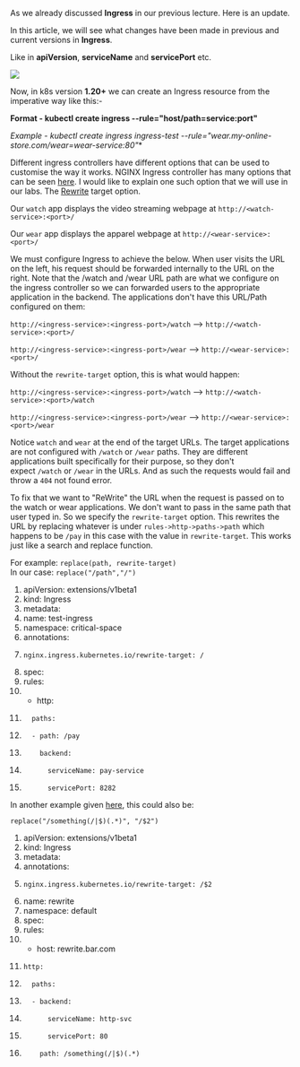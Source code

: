 As we already discussed **Ingress** in our previous lecture. Here is an update.

In this article, we will see what changes have been made in previous and current versions in **Ingress**.

Like in **apiVersion**, **serviceName** and **servicePort** etc.

![](https://img-c.udemycdn.com/redactor/raw/article_lecture/2021-08-17_16-08-15-344e2f95e7ebee44be33e8b5f78acacb.png)

Now, in k8s version **1.20+** we can create an Ingress resource from the imperative way like this:-

**Format - kubectl create ingress <ingress-name> --rule="host/path=service:port"**

**Example - kubectl create ingress ingress-test --rule="wear.my-online-store.com/wear*=wear-service:80"**

Different ingress controllers have different options that can be used to customise the way it works. NGINX Ingress controller has many options that can be seen [here](https://kubernetes.github.io/ingress-nginx/examples/). I would like to explain one such option that we will use in our labs. The [Rewrite](https://kubernetes.github.io/ingress-nginx/examples/rewrite/) target option.

  

Our `watch` app displays the video streaming webpage at `http://<watch-service>:<port>/`

Our `wear` app displays the apparel webpage at `http://<wear-service>:<port>/`

We must configure Ingress to achieve the below. When user visits the URL on the left, his request should be forwarded internally to the URL on the right. Note that the /watch and /wear URL path are what we configure on the ingress controller so we can forwarded users to the appropriate application in the backend. The applications don't have this URL/Path configured on them:  
  
`http://<ingress-service>:<ingress-port>/watch` --> `http://<watch-service>:<port>/`

`http://<ingress-service>:<ingress-port>/wear` --> `http://<wear-service>:<port>/`

  

Without the `rewrite-target` option, this is what would happen:

`http://<ingress-service>:<ingress-port>/watch` --> `http://<watch-service>:<port>/watch`

`http://<ingress-service>:<ingress-port>/wear` --> `http://<wear-service>:<port>/wear`

  

Notice `watch` and `wear` at the end of the target URLs. The target applications are not configured with `/watch` or `/wear` paths. They are different applications built specifically for their purpose, so they don't expect `/watch` or `/wear` in the URLs. And as such the requests would fail and throw a `404` not found error.

  

To fix that we want to "ReWrite" the URL when the request is passed on to the watch or wear applications. We don't want to pass in the same path that user typed in. So we specify the `rewrite-target` option. This rewrites the URL by replacing whatever is under `rules->http->paths->path` which happens to be `/pay` in this case with the value in `rewrite-target`. This works just like a search and replace function.

For example: `replace(path, rewrite-target)`  
In our case: `replace("/path","/")`

  

1. apiVersion: extensions/v1beta1
2. kind: Ingress
3. metadata:
4.   name: test-ingress
5.   namespace: critical-space
6.   annotations:
7.     nginx.ingress.kubernetes.io/rewrite-target: /
8. spec:
9.   rules:
10.   - http:
11.       paths:
12.       - path: /pay
13.         backend:
14.           serviceName: pay-service
15.           servicePort: 8282

  

In another example given [here](https://kubernetes.github.io/ingress-nginx/examples/rewrite/), this could also be:

`replace("/something(/|$)(.*)", "/$2")`

1. apiVersion: extensions/v1beta1
2. kind: Ingress
3. metadata:
4.   annotations:
5.     nginx.ingress.kubernetes.io/rewrite-target: /$2
6.   name: rewrite
7.   namespace: default
8. spec:
9.   rules:
10.   - host: rewrite.bar.com
11.     http:
12.       paths:
13.       - backend:
14.           serviceName: http-svc
15.           servicePort: 80
16.         path: /something(/|$)(.*)